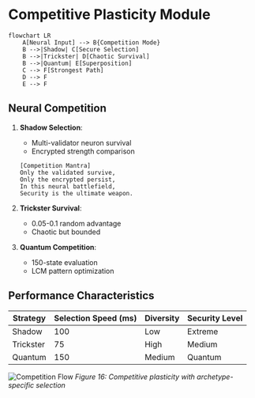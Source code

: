 # Competitive Plasticity Module

```mermaid
flowchart LR
    A[Neural Input] --> B{Competition Mode}
    B -->|Shadow| C[Secure Selection]
    B -->|Trickster| D[Chaotic Survival]
    B -->|Quantum| E[Superposition]
    C --> F[Strongest Path]
    D --> F
    E --> F
```

## Neural Competition
1. **Shadow Selection**:
   - Multi-validator neuron survival
   - Encrypted strength comparison
   ```
   [Competition Mantra]
   Only the validated survive,
   Only the encrypted persist,
   In this neural battlefield,
   Security is the ultimate weapon.
   ```

2. **Trickster Survival**:
   - 0.05-0.1 random advantage
   - Chaotic but bounded

3. **Quantum Competition**:
   - 150-state evaluation
   - LCM pattern optimization

## Performance Characteristics
| Strategy | Selection Speed (ms) | Diversity | Security Level |
|----------|---------------------|-----------|----------------|
| Shadow   | 100                 | Low       | Extreme        |
| Trickster| 75                  | High      | Medium         |
| Quantum  | 150                 | Medium    | Quantum        |

![Competition Flow](software_competitive_plasticity.png)
*Figure 16: Competitive plasticity with archetype-specific selection*
